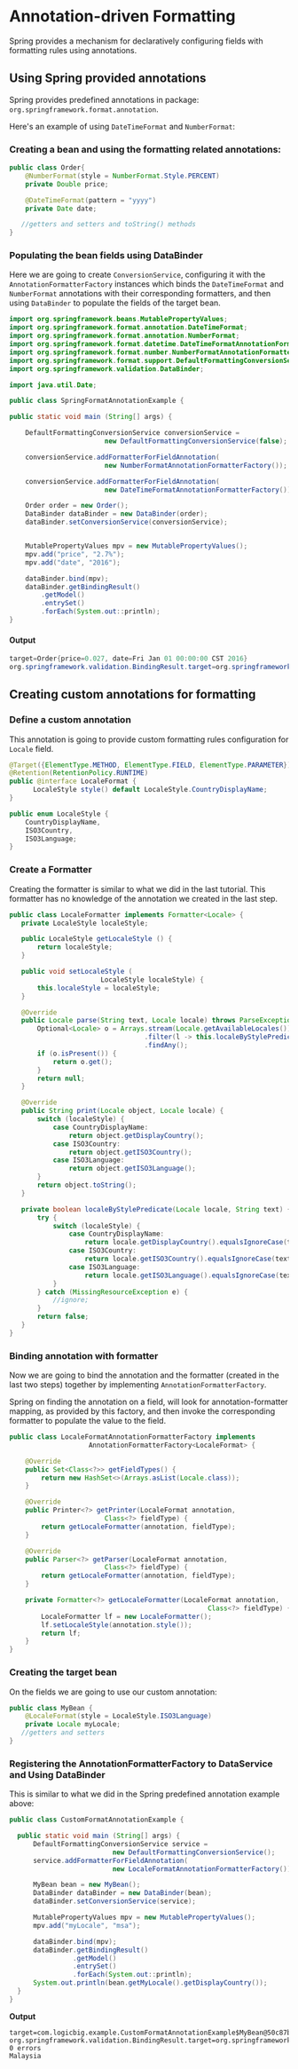 # Annotation-driven Formatting

Spring provides a mechanism for declaratively configuring fields with formatting rules using annotations.

## Using Spring provided annotations

Spring provides predefined annotations in package: `org.springframework.format.annotation`.

Here's an example of using `DateTimeFormat` and `NumberFormat`:

### Creating a bean and using the formatting related annotations:

```java
public class Order{
    @NumberFormat(style = NumberFormat.Style.PERCENT)
    private Double price;

    @DateTimeFormat(pattern = "yyyy")
    private Date date;

   //getters and setters and toString() methods
}
```

### Populating the bean fields using DataBinder

Here we are going to create `ConversionService`, configuring it with the `AnnotationFormatterFactory` instances which binds the `DateTimeFormat` and `NumberFormat` annotations with their corresponding formatters, and then using `DataBinder` to populate the fields of the target bean.

```java
import org.springframework.beans.MutablePropertyValues;
import org.springframework.format.annotation.DateTimeFormat;
import org.springframework.format.annotation.NumberFormat;
import org.springframework.format.datetime.DateTimeFormatAnnotationFormatterFactory;
import org.springframework.format.number.NumberFormatAnnotationFormatterFactory;
import org.springframework.format.support.DefaultFormattingConversionService;
import org.springframework.validation.DataBinder;

import java.util.Date;

public class SpringFormatAnnotationExample {

public static void main (String[] args) {

    DefaultFormattingConversionService conversionService =
                        new DefaultFormattingConversionService(false);

    conversionService.addFormatterForFieldAnnotation(
                        new NumberFormatAnnotationFormatterFactory());

    conversionService.addFormatterForFieldAnnotation(
                        new DateTimeFormatAnnotationFormatterFactory());

    Order order = new Order();
    DataBinder dataBinder = new DataBinder(order);
    dataBinder.setConversionService(conversionService);


    MutablePropertyValues mpv = new MutablePropertyValues();
    mpv.add("price", "2.7%");
    mpv.add("date", "2016");

    dataBinder.bind(mpv);
    dataBinder.getBindingResult()
        .getModel()
        .entrySet()
        .forEach(System.out::println);
}
```

#### Output

```java
target=Order{price=0.027, date=Fri Jan 01 00:00:00 CST 2016}
org.springframework.validation.BindingResult.target=org.springframework.validation.BeanPropertyBindingResult: 0 errors
```

## Creating custom annotations for formatting

### Define a custom annotation

This annotation is going to provide custom formatting rules configuration for `Locale` field.

```java
@Target({ElementType.METHOD, ElementType.FIELD, ElementType.PARAMETER})
@Retention(RetentionPolicy.RUNTIME)
public @interface LocaleFormat {
      LocaleStyle style() default LocaleStyle.CountryDisplayName;
}
```

```java
public enum LocaleStyle {
    CountryDisplayName,
    ISO3Country,
    ISO3Language;
}
```

### Create a Formatter

Creating the formatter is similar to what we did in the last tutorial. This formatter has no knowledge of the annotation we created in the last step.

```java
public class LocaleFormatter implements Formatter<Locale> {
   private LocaleStyle localeStyle;

   public LocaleStyle getLocaleStyle () {
       return localeStyle;
   }

   public void setLocaleStyle (
                       LocaleStyle localeStyle) {
       this.localeStyle = localeStyle;
   }

   @Override
   public Locale parse(String text, Locale locale) throws ParseException {
       Optional<Locale> o = Arrays.stream(Locale.getAvailableLocales()).parallel()
                                  .filter(l -> this.localeByStylePredicate(l, text))
                                  .findAny();
       if (o.isPresent()) {
           return o.get();
       }
       return null;
   }

   @Override
   public String print(Locale object, Locale locale) {
       switch (localeStyle) {
           case CountryDisplayName:
               return object.getDisplayCountry();
           case ISO3Country:
               return object.getISO3Country();
           case ISO3Language:
               return object.getISO3Language();
       }
       return object.toString();
   }

   private boolean localeByStylePredicate(Locale locale, String text) {
       try {
           switch (localeStyle) {
               case CountryDisplayName:
                   return locale.getDisplayCountry().equalsIgnoreCase(text);
               case ISO3Country:
                   return locale.getISO3Country().equalsIgnoreCase(text);
               case ISO3Language:
                   return locale.getISO3Language().equalsIgnoreCase(text);
           }
       } catch (MissingResourceException e) {
           //ignore;
       }
       return false;
   }
}
```

### Binding annotation with formatter

Now we are going to bind the annotation and the formatter (created in the last two steps) together by implementing `AnnotationFormatterFactory`.

Spring on finding the annotation on a field, will look for annotation-formatter mapping, as provided by this factory, and then invoke the corresponding formatter to populate the value to the field.

```java
public class LocaleFormatAnnotationFormatterFactory implements
                    AnnotationFormatterFactory<LocaleFormat> {

    @Override
    public Set<Class<?>> getFieldTypes() {
        return new HashSet<>(Arrays.asList(Locale.class));
    }

    @Override
    public Printer<?> getPrinter(LocaleFormat annotation,
                        Class<?> fieldType) {
        return getLocaleFormatter(annotation, fieldType);
    }

    @Override
    public Parser<?> getParser(LocaleFormat annotation,
                        Class<?> fieldType) {
        return getLocaleFormatter(annotation, fieldType);
    }

    private Formatter<?> getLocaleFormatter(LocaleFormat annotation,
                                                  Class<?> fieldType) {
        LocaleFormatter lf = new LocaleFormatter();
        lf.setLocaleStyle(annotation.style());
        return lf;
    }
}
```

### Creating the target bean

On the fields we are going to use our custom annotation:

```java
public class MyBean {
    @LocaleFormat(style = LocaleStyle.ISO3Language)
    private Locale myLocale;
   //getters and setters
}
```

### Registering the AnnotationFormatterFactory to DataService and Using DataBinder

This is similar to what we did in the Spring predefined annotation example above:

```java
public class CustomFormatAnnotationExample {

  public static void main (String[] args) {
      DefaultFormattingConversionService service =
                          new DefaultFormattingConversionService();
      service.addFormatterForFieldAnnotation(
                          new LocaleFormatAnnotationFormatterFactory());

      MyBean bean = new MyBean();
      DataBinder dataBinder = new DataBinder(bean);
      dataBinder.setConversionService(service);

      MutablePropertyValues mpv = new MutablePropertyValues();
      mpv.add("myLocale", "msa");

      dataBinder.bind(mpv);
      dataBinder.getBindingResult()
                .getModel()
                .entrySet()
                .forEach(System.out::println);
      System.out.println(bean.getMyLocale().getDisplayCountry());
  }
}
```

**Output**

```shell
target=com.logicbig.example.CustomFormatAnnotationExample$MyBean@50c87b21
org.springframework.validation.BindingResult.target=org.springframework.validation.BeanPropertyBindingResult: 0 errors
Malaysia
```